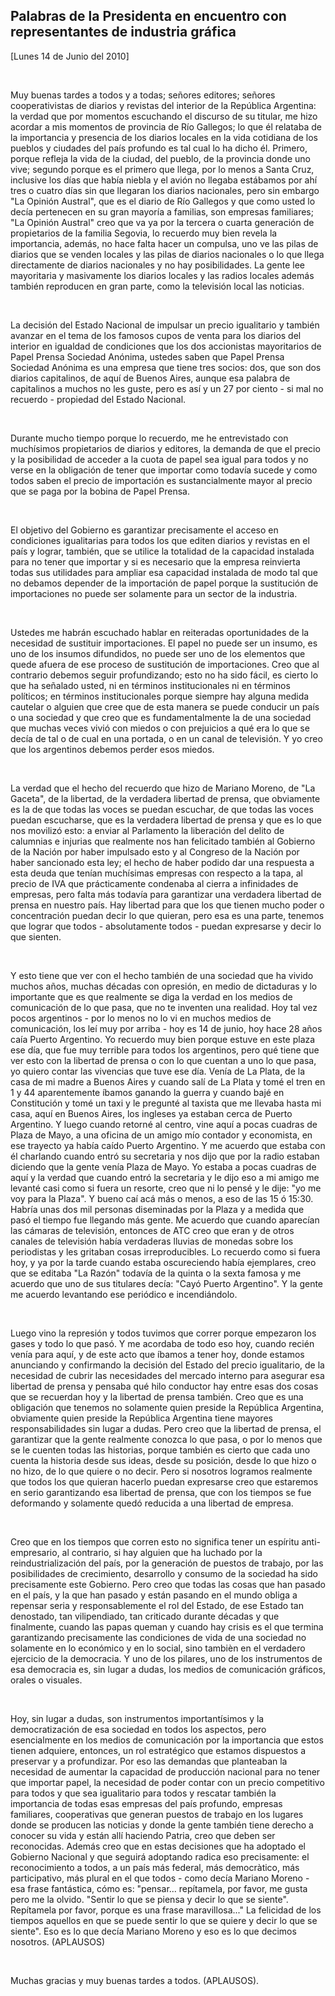 Palabras de la Presidenta en encuentro con representantes de industria gráfica
------------------------------------------------------------------------------

[Lunes 14 de Junio del 2010]

 

Muy buenas tardes a todos y a todas; señores editores; señores
cooperativistas de diarios y revistas del interior de la República
Argentina: la verdad que por momentos escuchando el discurso de su
titular, me hizo acordar a mis momentos de provincia de Río Gallegos; lo
que él relataba de la importancia y presencia de los diarios locales en
la vida cotidiana de los pueblos y ciudades del país profundo es tal
cual lo ha dicho él. Primero, porque refleja la vida de la ciudad, del
pueblo, de la provincia donde uno vive; segundo porque es el primero que
llega, por lo menos a Santa Cruz, inclusive los días que había niebla y
el avión no llegaba estábamos por ahí tres o cuatro días sin que
llegaran los diarios nacionales, pero sin embargo "La Opinión Austral",
que es el diario de Río Gallegos y que como usted lo decía pertenecen en
su gran mayoría a familias, son empresas familiares; "La Opinión
Austral" creo que va ya por la tercera o cuarta generación de
propietarios de la familia Segovia, lo recuerdo muy bien revela la
importancia, además, no hace falta hacer un compulsa, uno ve las pilas
de diarios que se venden locales y las pilas de diarios nacionales o lo
que llega directamente de diarios nacionales y no hay posibilidades. La
gente lee mayoritaria y masivamente los diarios locales y las radios
locales además también reproducen en gran parte, como la televisión
local las noticias.

 

La decisión del Estado Nacional de impulsar un precio igualitario y
también avanzar en el tema de los famosos cupos de venta para los
diarios del interior en igualdad de condiciones que los dos accionistas
mayoritarios de Papel Prensa Sociedad Anónima, ustedes saben que Papel
Prensa Sociedad Anónima es una empresa que tiene tres socios: dos, que
son dos diarios capitalinos, de aquí de Buenos Aires, aunque esa palabra
de capitalinos a muchos no les guste, pero es así y un 27 por ciento -
si mal no recuerdo - propiedad del Estado Nacional.

 

Durante mucho tiempo porque lo recuerdo, me he entrevistado con
muchísimos propietarios de diarios y editores, la demanda de que el
precio y la posibilidad de acceder a la cuota de papel sea igual para
todos y no verse en la obligación de tener que importar como todavía
sucede y como todos saben el precio de importación es sustancialmente
mayor al precio que se paga por la bobina de Papel Prensa.

 

El objetivo del Gobierno es garantizar precisamente el acceso en
condiciones igualitarias para todos los que editen diarios y revistas en
el país y lograr, también, que se utilice la totalidad de la capacidad
instalada para no tener que importar y si es necesario que la empresa
reinvierta todas sus utilidades para ampliar esa capacidad instalada de
modo tal que no debamos depender de la importación de papel porque la
sustitución de importaciones no puede ser solamente para un sector de la
industria.

 

Ustedes me habrán escuchado hablar en reiteradas oportunidades de la
necesidad de sustituir importaciones. El papel no puede ser un insumo,
es uno de los insumos difundidos, no puede ser uno de los elementos que
quede afuera de ese proceso de sustitución de importaciones. Creo que al
contrario debemos seguir profundizando; esto no ha sido fácil, es cierto
lo que ha señalado usted, ni en términos institucionales ni en términos
políticos; en términos institucionales porque siempre hay alguna medida
cautelar o alguien que cree que de esta manera se puede conducir un país
o una sociedad y que creo que es fundamentalmente la de una sociedad que
muchas veces vivió con miedos o con prejuicios a qué era lo que se decía
de tal o de cual en una portada, o en un canal de televisión. Y yo creo
que los argentinos debemos perder esos miedos.

 

La verdad que el hecho del recuerdo que hizo de Mariano Moreno, de "La
Gaceta", de la libertad, de la verdadera libertad de prensa, que
obviamente es la de que todas las voces se puedan escuchar, de que todas
las voces puedan escucharse, que es la verdadera libertad de prensa y
que es lo que nos movilizó esto: a enviar al Parlamento la liberación
del delito de calumnias e injurias que realmente nos han felicitado
también al Gobierno de la Nación por haber impulsado esto y al Congreso
de la Nación por haber sancionado esta ley; el hecho de haber podido dar
una respuesta a esta deuda que tenían muchísimas empresas con respecto a
la tapa, al precio de IVA que prácticamente condenaba al cierra a
infinidades de empresas, pero falta más todavía para garantizar una
verdadera libertad de prensa en nuestro país. Hay libertad para que los
que tienen mucho poder o concentración puedan decir lo que quieran, pero
esa es una parte, tenemos que lograr que todos - absolutamente todos -
puedan expresarse y decir lo que sienten.

 

Y esto tiene que ver con el hecho también de una sociedad que ha vivido
muchos años, muchas décadas con opresión, en medio de dictaduras y lo
importante que es que realmente se diga la verdad en los medios de
comunicación de lo que pasa, que no te inventen una realidad. Hoy tal
vez pocos argentinos - por lo menos no lo vi en muchos medios de
comunicación, los leí muy por arriba - hoy es 14 de junio, hoy hace 28
años caía Puerto Argentino. Yo recuerdo muy bien porque estuve en este
plaza ese día, que fue muy terrible para todos los argentinos, pero qué
tiene que ver esto con la libertad de prensa o con lo que cuentan a uno
lo que pasa, yo quiero contar las vivencias que tuve ese día. Venía de
La Plata, de la casa de mi madre a Buenos Aires y cuando salí de La
Plata y tomé el tren en 1 y 44 aparentemente íbamos ganando la guerra y
cuando bajé en Constitución y tomé un taxi y le pregunté al taxista que
me llevaba hasta mi casa, aquí en Buenos Aires, los ingleses ya estaban
cerca de Puerto Argentino. Y luego cuando retorné al centro, vine aquí a
pocas cuadras de Plaza de Mayo, a una oficina de un amigo mío contador y
economista, en ese trayecto ya había caído Puerto Argentino. Y me
acuerdo que estaba con él charlando cuando entró su secretaria y nos
dijo que por la radio estaban diciendo que la gente venía Plaza de Mayo.
Yo estaba a pocas cuadras de aquí y la verdad que cuando entró la
secretaria y le dijo eso a mi amigo me levanté casi como si fuera un
resorte, creo que ni lo pensé y le dije: "yo me voy para la Plaza". Y
bueno caí acá más o menos, a eso de las 15 ó 15:30. Habría unas dos mil
personas diseminadas por la Plaza y a medida que pasó el tiempo fue
llegando más gente. Me acuerdo que cuando aparecían las cámaras de
televisión, entonces de ATC creo que eran y de otros canales de
televisión había verdaderas lluvias de monedas sobre los periodistas y
les gritaban cosas irreproducibles. Lo recuerdo como si fuera hoy, y ya
por la tarde cuando estaba oscureciendo había ejemplares, creo que se
editaba "La Razón" todavía de la quinta o la sexta famosa y me acuerdo
que uno de sus titulares decía: "Cayó Puerto Argentino". Y la gente me
acuerdo levantando ese periódico e incendiándolo.

 

Luego vino la represión y todos tuvimos que correr porque empezaron los
gases y todo lo que pasó. Y me acordaba de todo eso hoy, cuando recién
venía para aquí, y de este acto que íbamos a tener hoy, donde estamos
anunciando y confirmando la decisión del Estado del precio igualitario,
de la necesidad de cubrir las necesidades del mercado interno para
asegurar esa libertad de prensa y pensaba qué hilo conductor hay entre
esas dos cosas que se recuerdan hoy y la libertad de prensa también.
Creo que es una obligación que tenemos no solamente quien preside la
República Argentina, obviamente quien preside la República Argentina
tiene mayores responsabilidades sin lugar a dudas. Pero creo que la
libertad de prensa, el garantizar que la gente realmente conozca lo que
pasa, o por lo menos que se le cuenten todas las historias, porque
también es cierto que cada uno cuenta la historia desde sus ideas, desde
su posición, desde lo que hizo o no hizo, de lo que quiere o no decir.
Pero si nosotros logramos realmente que todos los que quieran hacerlo
puedan expresarse creo que estaremos en serio garantizando esa libertad
de prensa, que con los tiempos se fue deformando y solamente quedó
reducida a una libertad de empresa.

 

Creo que en los tiempos que corren esto no significa tener un espíritu
anti-empresario, al contrario, si hay alguien que ha luchado por la
reindustrialización del país, por la generación de puestos de trabajo,
por las posibilidades de crecimiento, desarrollo y consumo de la
sociedad ha sido precisamente este Gobierno. Pero creo que todas las
cosas que han pasado en el país, y la que han pasado y están pasando en
el mundo obliga a repensar seria y responsablemente el rol del Estado,
de ese Estado tan denostado, tan vilipendiado, tan criticado durante
décadas y que finalmente, cuando las papas queman y cuando hay crisis es
el que termina garantizando precisamente las condiciones de vida de una
sociedad no solamente en lo económico y en lo social, sino tambièn en el
verdadero ejercicio de la democracia. Y uno de los pilares, uno de los
instrumentos de esa democracia es, sin lugar a dudas, los medios de
comunicación gráficos, orales o visuales.

 

Hoy, sin lugar a dudas, son instrumentos importantísimos y la
democratización de esa sociedad en todos los aspectos, pero
esencialmente en los medios de comunicación por la importancia que estos
tienen adquiere, entonces, un rol estratégico que estamos dispuestos a
preservar y a profundizar. Por eso las demandas que planteaban la
necesidad de aumentar la capacidad de producción nacional para no tener
que importar papel, la necesidad de poder contar con un precio
competitivo para todos y que sea igualitario para todos y rescatar
también la importancia de todas esas empresas del país profundo,
empresas familiares, cooperativas que generan puestos de trabajo en los
lugares donde se producen las noticias y donde la gente también tiene
derecho a conocer su vida y están allí haciendo Patria, creo que deben
ser reconocidas. Además creo que en estas decisiones que ha adoptado el
Gobierno Nacional y que seguirá adoptando radica eso precisamente: el
reconocimiento a todos, a un país más federal, más democràtico, más
participativo, más plural en el que todos - como decía Mariano Moreno -
esa frase fantástica, cómo es: "pensar... repítamela, por favor, me
gusta pero me la olvido. "Sentir lo que se piensa y decir lo que se
siente". Repítamela por favor, porque es una frase maravillosa..." La
felicidad de los tiempos aquellos en que se puede sentir lo que se
quiere y decir lo que se siente". Eso es lo que decía Mariano Moreno y
eso es lo que decimos nosotros. (APLAUSOS)

 

Muchas gracias y muy buenas tardes a todos. (APLAUSOS).             

 
